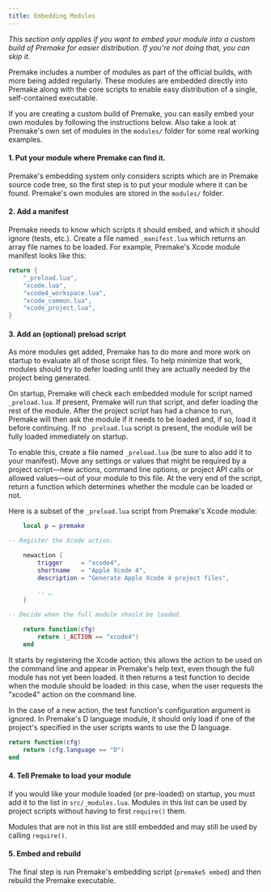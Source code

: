 ```yaml
---
title: Embedding Modules
---
```


*This section only applies if you want to embed your module into a custom build of Premake for easier distribution. If you're not doing that, you can skip it.*

Premake includes a number of modules as part of the official builds, with more being added regularly. These modules are embedded directly into Premake along with the core scripts to enable easy distribution of a single, self-contained executable.

If you are creating a custom build of Premake, you can easily embed your own modules by following the instructions below. Also take a look at Premake's own set of modules in the `modules/` folder for some real working examples.

#### 1. Put your module where Premake can find it.

Premake's embedding system only considers scripts which are in Premake source code tree, so the first step is to put your module where it can be found. Premake's own modules are stored in the `modules/` folder.

#### 2. Add a manifest

Premake needs to know which scripts it should embed, and which it should ignore (tests, etc.). Create a file named `_manifest.lua` which returns an array file names to be loaded. For example, Premake's Xcode module manifest looks like this:

```lua
return {
    "_preload.lua",
    "xcode.lua",
    "xcode4_workspace.lua",
    "xcode_common.lua",
    "xcode_project.lua",
}
```

#### 3. Add an (optional) preload script

As more modules get added, Premake has to do more and more work on startup to evaluate all of those script files. To help minimize that work, modules should try to defer loading until they are actually needed by the project being generated.

On startup, Premake will check each embedded module for script named `_preload.lua`. If present, Premake will run that script, and defer loading the rest of the module. After the project script has had a chance to run, Premake will then ask the module if it needs to be loaded and, if so, load it before continuing. If no `_preload.lua` script is present, the module will be fully loaded immediately on startup.

To enable this, create a file named `_preload.lua` (be sure to also add it to your manifest). Move any settings or values that might be required by a project script—new actions, command line options, or project API calls or allowed values—out of your module to this file. At the very end of the script, return a function which determines whether the module can be loaded or not.

Here is a subset of the `_preload.lua` script from Premake's Xcode module:

```lua
    local p = premake

-- Register the Xcode action.

    newaction {
        trigger     = "xcode4",
        shortname   = "Apple Xcode 4",
        description = "Generate Apple Xcode 4 project files",

        -- …
    }

-- Decide when the full module should be loaded.

    return function(cfg)
        return (_ACTION == "xcode4")
    end
```

It starts by registering the Xcode action; this allows the action to be used on the command line and appear in Premake's help text, even though the full module has not yet been loaded. It then returns a test function to decide when the module should be loaded: in this case, when the user requests the "xcode4" action on the command line.

In the case of a new action, the test function's configuration argument is ignored. In Premake's D language module, it should only load if one of the project's specified in the user scripts wants to use the D language.

```lua
return function(cfg)
    return (cfg.language == "D")
end
```

#### 4. Tell Premake to load your module

If you would like your module loaded (or pre-loaded) on startup, you must add it to the list in `src/_modules.lua`. Modules in this list can be used by project scripts without having to first `require()` them.

Modules that are not in this list are still embedded and may still be used by calling `require()`.

#### 5. Embed and rebuild

The final step is run Premake's embedding script (`premake5 embed`) and then rebuild the Premake executable.
